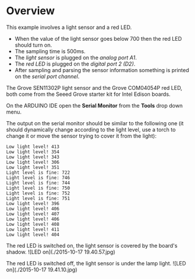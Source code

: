 Overview
========

This example involves a light sensor and a red LED. 

- When the value of the light sensor goes below 700 then the red LED should turn on. 
- The sampling time is 500ms.
- The _light sensor_ is plugged on the _analog port A1_.
- The _red LED_ is plugged on the _digital port 2 (D2)_.
- After sampling and parsing the sensor information something is printed on the _serial port channel_.

The Grove SEN11302P light sensor and the Grove COM04054P red LED, both come from the Seeed Grove starter kit for Intel Edison boards.

On the ARDUINO IDE open the __Serial Monitor__ from the __Tools__ drop down menu.

The output on the serial monitor should be similar to the following one (it should dynamically change according to the light level, use a torch to change it or move the sensor trying to cover it from the light):

```
Low light level! 413
Low light level! 354
Low light level! 343
Low light level! 306
Low light level! 351
Light level is fine: 722
Light level is fine: 746
Light level is fine: 744
Light level is fine: 750
Light level is fine: 752
Light level is fine: 751
Low light level! 396
Low light level! 406
Low light level! 407
Low light level! 406
Low light level! 408
Low light level! 411
Low light level! 404
```

The red LED is switched on, the light sensor is covered by the board's shadow.
![LED on](./2015-10-17 19.40.57.jpg)

The red LED is switched off, the light sensor is under the lamp light.
![LED on](./2015-10-17 19.41.10.jpg)
